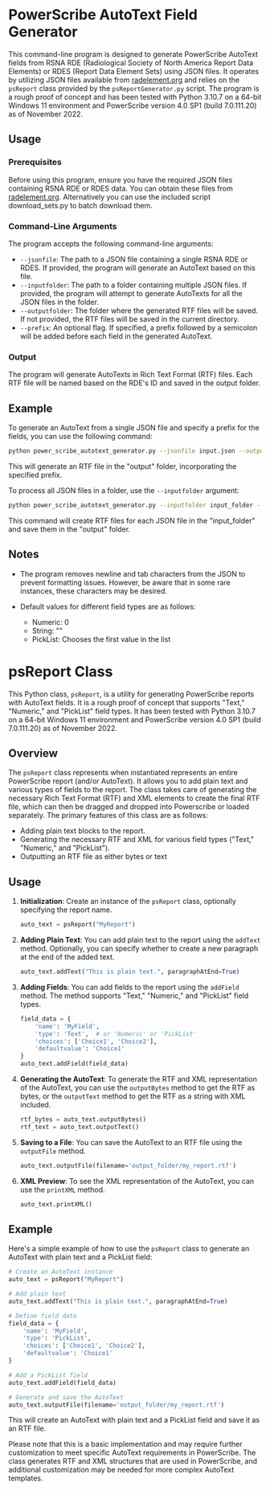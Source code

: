 # PowerScribe AutoText Field Generator

This command-line program is designed to generate PowerScribe AutoText fields from RSNA RDE (Radiological Society of North America Report Data Elements) or RDES (Report Data Element Sets) using JSON files. It operates by utilizing JSON files available from [radelement.org](https://www.radelement.org/) and relies on the `psReport` class provided by the `psReportGenerator.py` script. The program is a rough proof of concept and has been tested with Python 3.10.7 on a 64-bit Windows 11 environment and PowerScribe version 4.0 SP1 (build 7.0.111.20) as of November 2022.

## Usage

### Prerequisites

Before using this program, ensure you have the required JSON files containing RSNA RDE or RDES data. You can obtain these files from [radelement.org](https://www.radelement.org/). Alternatively you can use the included script download_sets.py to batch download them.  

### Command-Line Arguments

The program accepts the following command-line arguments:

- `--jsonfile`: The path to a JSON file containing a single RSNA RDE or RDES. If provided, the program will generate an AutoText based on this file.
- `--inputfolder`: The path to a folder containing multiple JSON files. If provided, the program will attempt to generate AutoTexts for all the JSON files in the folder.
- `--outputfolder`: The folder where the generated RTF files will be saved. If not provided, the RTF files will be saved in the current directory.
- `--prefix`: An optional flag. If specified, a prefix followed by a semicolon will be added before each field in the generated AutoText.

### Output

The program will generate AutoTexts in Rich Text Format (RTF) files. Each RTF file will be named based on the RDE's ID and saved in the output folder.

## Example

To generate an AutoText from a single JSON file and specify a prefix for the fields, you can use the following command:

```bash
python power_scribe_autotext_generator.py --jsonfile input.json --outputfolder output --prefix
```

This will generate an RTF file in the "output" folder, incorporating the specified prefix.

To process all JSON files in a folder, use the `--inputfolder` argument:

```bash
python power_scribe_autotext_generator.py --inputfolder input_folder --outputfolder output --prefix
```

This command will create RTF files for each JSON file in the "input_folder" and save them in the "output" folder.

## Notes

- The program removes newline and tab characters from the JSON to prevent formatting issues. However, be aware that in some rare instances, these characters may be desired.

- Default values for different field types are as follows:
  - Numeric: 0
  - String: ""
  - PickList: Chooses the first value in the list


# psReport Class 

This Python class, `psReport`, is a utility for generating PowerScribe reports with AutoText fields. It is a rough proof of concept that supports "Text," "Numeric," and "PickList" field types. It has been tested with Python 3.10.7 on a 64-bit Windows 11 environment and PowerScribe version 4.0 SP1 (build 7.0.111.20) as of November 2022.

## Overview

The `psReport` class represents when instantiated represents an entire PowerScribe report (and/or AutoText). It allows you to add plain text and various types of fields to the report. The class takes care of generating the necessary Rich Text Format (RTF) and XML elements to create the final RTF file, which can then be dragged and dropped into Powerscribe or loaded separately. The primary features of this class are as follows:

- Adding plain text blocks to the report.
- Generating the necessary RTF and XML for various field types ("Text," "Numeric," and "PickList").
- Outputting an RTF file as either bytes or text

## Usage

1. **Initialization**: Create an instance of the `psReport` class, optionally specifying the report name.

    ```python
    auto_text = psReport("MyReport")
    ```

2. **Adding Plain Text**: You can add plain text to the report using the `addText` method. Optionally, you can specify whether to create a new paragraph at the end of the added text.

    ```python
    auto_text.addText("This is plain text.", paragraphAtEnd=True)
    ```

3. **Adding Fields**: You can add fields to the report using the `addField` method. The method supports "Text," "Numeric," and "PickList" field types.

    ```python
    field_data = {
        'name': 'MyField',
        'type': 'Text',  # or 'Numeric' or 'PickList'
        'choices': ['Choice1', 'Choice2'],
        'defaultvalue': 'Choice1'
    }
    auto_text.addField(field_data)
    ```

4. **Generating the AutoText**: To generate the RTF and XML representation of the AutoText, you can use the `outputBytes` method to get the RTF as bytes, or the `outputText` method to get the RTF as a string with XML included.

    ```python
    rtf_bytes = auto_text.outputBytes()
    rtf_text = auto_text.outputText()
    ```

5. **Saving to a File**: You can save the AutoText to an RTF file using the `outputFile` method.

    ```python
    auto_text.outputFile(filename='output_folder/my_report.rtf')
    ```

6. **XML Preview**: To see the XML representation of the AutoText, you can use the `printXML` method.

    ```python
    auto_text.printXML()
    ```

## Example

Here's a simple example of how to use the `psReport` class to generate an AutoText with plain text and a PickList field:

```python
# Create an AutoText instance
auto_text = psReport("MyReport")

# Add plain text
auto_text.addText("This is plain text.", paragraphAtEnd=True)

# Define field data
field_data = {
    'name': 'MyField',
    'type': 'PickList',
    'choices': ['Choice1', 'Choice2'],
    'defaultvalue': 'Choice1'
}

# Add a PickList field
auto_text.addField(field_data)

# Generate and save the AutoText
auto_text.outputFile(filename='output_folder/my_report.rtf')
```

This will create an AutoText with plain text and a PickList field and save it as an RTF file.

Please note that this is a basic implementation and may require further customization to meet specific AutoText requirements in PowerScribe. The class generates RTF and XML structures that are used in PowerScribe, and additional customization may be needed for more complex AutoText templates.
